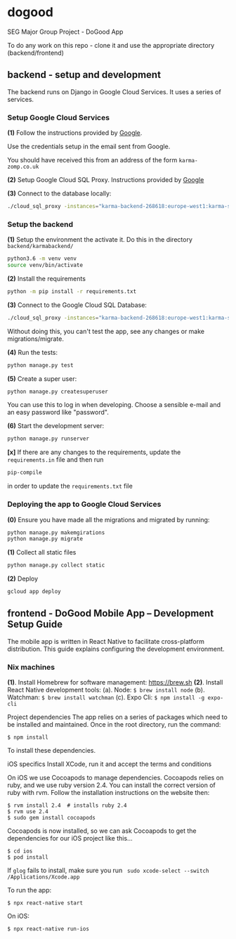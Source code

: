 # dogood
SEG Major Group Project - DoGood App

To do any work on this repo - clone it and use the appropriate directory (backend/frontend)

## backend - setup and development
The backend runs on Django in Google Cloud Services. It uses a series of services.

### Setup Google Cloud Services
**(1)** Follow the instructions provided by [Google](https://cloud.google.com/sdk/docs/quickstart-macos).

Use the credentials setup in the email sent from Google. 

You should have received this from an address of the form `karma-zomp.co.uk`

**(2)** Setup Google Cloud SQL Proxy. Instructions provided by [Google](https://cloud.google.com/sql/docs/mysql/sql-proxy)

**(3)** Connect to the database locally:
```sh
./cloud_sql_proxy -instances="karma-backend-268618:europe-west1:karma-sql"=tcp:3306
```

### Setup the backend

**(1)** Setup the environment the activate it. Do this in the directory `backend/karmabackend/`
```sh
python3.6 -m venv venv
source venv/bin/activate
```
**(2)** Install the requirements 
```sh
python -m pip install -r requirements.txt
```

**(3)** Connect to the Google Cloud SQL Database:

```sh
./cloud_sql_proxy -instances="karma-backend-268618:europe-west1:karma-sql"=tcp:3306
```

Without doing this, you can't test the app, see any changes or make migrations/migrate.

**(4)** Run the tests:

```sh
python manage.py test
```

**(5)** Create a super user:

```sh
python manage.py createsuperuser
```

You can use this to log in when developing. Choose a sensible e-mail and an
easy password like "password".

**(6)** Start the development server:

```sh
python manage.py runserver
```

**[x]** If there are any changes to the requirements, update the `requirements.in` file and then run 
```sh
pip-compile
``` 
in order to update the `requirements.txt` file


### Deploying the app to Google Cloud Services
**(0)** Ensure you have made all the migrations and migrated by running:
``` sh
python manage.py makemgirations
python manage.py migrate
```
**(1)** Collect all static files
``` sh
python manage.py collect static
```
**(2)** Deploy 
```sh 
gcloud app deploy
``` 

## frontend - DoGood Mobile App – Development Setup Guide
The mobile app is written in React Native to facilitate cross-platform distribution. This guide explains configuring the development environment.

### Nix machines
**(1)**.	Install Homebrew for software management: https://brew.sh
**(2)**.	Install React Native development tools:
(a).	Node: `$ brew install node` 
(b).	Watchman: `$ brew install watchman` 
(c).	Expo Cli: `$ npm install -g expo-cli`

Project dependencies
The app relies on a series of packages which need to be installed and maintained. Once in the root directory, run the command:
```
$ npm install
```
To install these dependencies.


iOS specifics
Install XCode, run it and accept the terms and conditions

On iOS we use Cocoapods to manage dependencies. Cocoapods relies on ruby, and we use ruby version 2.4.
You can install the correct version of ruby with rvm. Follow the installation instructions on the website then:
```
$ rvm install 2.4  # installs ruby 2.4
$ rvm use 2.4
$ sudo gem install cocoapods
```

Cocoapods is now installed, so we can ask Cocoapods to get the dependencies for our iOS project like this...
```
$ cd ios
$ pod install
```
If `glog` fails to install, make sure you run ` sudo xcode-select --switch /Applications/Xcode.app`

To run the app:
```
$ npx react-native start
```
On iOS: 
```
$ npx react-native run-ios 
````

